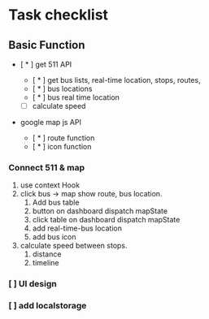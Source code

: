 # Task checklist

## Basic Function

- [ * ] get 511 API

  - [ * ] get bus lists, real-time location, stops, routes,
  - [ * ] bus locations
  - [ * ] bus real time location
  - [ ] calculate speed

- google map js API
  - [ * ] route function
  - [ * ] icon function

### Connect 511 & map

1. use context Hook
2. click bus -> map show route, bus location.
   1. Add bus table
   2. button on dashboard dispatch mapState
   3. click table on dashboard dispatch mapState
   4. add real-time-bus location
   5. add bus icon
3. calculate speed between stops.
   1. distance
   2. timeline

### [ ] UI design

### [ ] add localstorage
